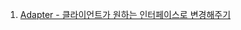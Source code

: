 1. [Adapter - 클라이언트가 원하는 인터페이스로 변경해주기](https://gitlab.com/k3144/designpattern/-/blob/main/ch05/09-01/README.md)
